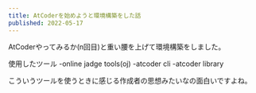 ```yaml
---
title: AtCoderを始めようと環境構築をした話
published: 2022-05-17
---
```


AtCoderやってみるか(n回目)と重い腰を上げて環境構築をしました。

使用したツール
-online jadge tools(oj)
-atcoder cli
-atcoder library

こういうツールを使うときに感じる作成者の思想みたいなの面白いですよね。

 
